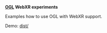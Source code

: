 **[OGL](https://github.com/oframe/ogl) WebXR experiments**

Examples how to use OGL with WebXR support.

Demo: [dist/](https://exponenta.github.io/web-xr-ogl-js/dist)

